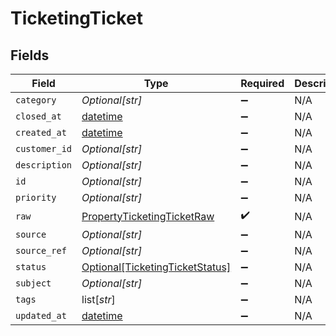 # TicketingTicket


## Fields

| Field                                                                           | Type                                                                            | Required                                                                        | Description                                                                     |
| ------------------------------------------------------------------------------- | ------------------------------------------------------------------------------- | ------------------------------------------------------------------------------- | ------------------------------------------------------------------------------- |
| `category`                                                                      | *Optional[str]*                                                                 | :heavy_minus_sign:                                                              | N/A                                                                             |
| `closed_at`                                                                     | [datetime](https://docs.python.org/3/library/datetime.html#datetime-objects)    | :heavy_minus_sign:                                                              | N/A                                                                             |
| `created_at`                                                                    | [datetime](https://docs.python.org/3/library/datetime.html#datetime-objects)    | :heavy_minus_sign:                                                              | N/A                                                                             |
| `customer_id`                                                                   | *Optional[str]*                                                                 | :heavy_minus_sign:                                                              | N/A                                                                             |
| `description`                                                                   | *Optional[str]*                                                                 | :heavy_minus_sign:                                                              | N/A                                                                             |
| `id`                                                                            | *Optional[str]*                                                                 | :heavy_minus_sign:                                                              | N/A                                                                             |
| `priority`                                                                      | *Optional[str]*                                                                 | :heavy_minus_sign:                                                              | N/A                                                                             |
| `raw`                                                                           | [PropertyTicketingTicketRaw](../../models/shared/propertyticketingticketraw.md) | :heavy_check_mark:                                                              | N/A                                                                             |
| `source`                                                                        | *Optional[str]*                                                                 | :heavy_minus_sign:                                                              | N/A                                                                             |
| `source_ref`                                                                    | *Optional[str]*                                                                 | :heavy_minus_sign:                                                              | N/A                                                                             |
| `status`                                                                        | [Optional[TicketingTicketStatus]](../../models/shared/ticketingticketstatus.md) | :heavy_minus_sign:                                                              | N/A                                                                             |
| `subject`                                                                       | *Optional[str]*                                                                 | :heavy_minus_sign:                                                              | N/A                                                                             |
| `tags`                                                                          | list[*str*]                                                                     | :heavy_minus_sign:                                                              | N/A                                                                             |
| `updated_at`                                                                    | [datetime](https://docs.python.org/3/library/datetime.html#datetime-objects)    | :heavy_minus_sign:                                                              | N/A                                                                             |